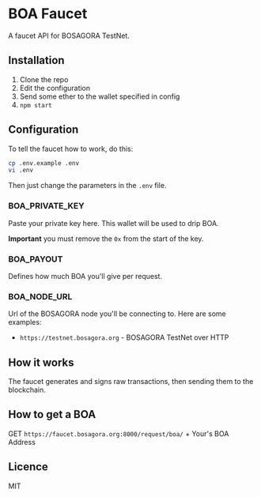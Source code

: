 # BOA Faucet

A faucet API for BOSAGORA TestNet.

## Installation

1. Clone the repo
2. Edit the configuration
3. Send some ether to the wallet specified in config
4. `npm start`

## Configuration

To tell the faucet how to work, do this:

```sh
cp .env.example .env
vi .env
```

Then just change the parameters in the `.env` file.

### BOA_PRIVATE_KEY

Paste your private key here.
This wallet will be used to drip BOA.

**Important** you must remove the `0x` from the start of the key.

### BOA_PAYOUT

Defines how much BOA you'll give per request.

### BOA_NODE_URL

Url of the BOSAGORA node you'll be connecting to. Here are some examples:

- `https://testnet.bosagora.org` - BOSAGORA TestNet over HTTP

## How it works

The faucet generates and signs raw transactions,
then sending them to the blockchain.

## How to get a BOA

GET `https://faucet.bosagora.org:8000/request/boa/` + Your's BOA Address

## Licence
MIT
